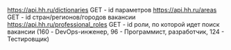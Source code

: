 https://api.hh.ru/dictionaries GET - id параметров
https://api.hh.ru/areas GET - id стран/регионов/городов вакансии
https://api.hh.ru/professional_roles GET - id роли, по которой идет поиск вакансии (160 - DevOps-инженер, 
96 - Программист, разработчик, 124 - Тестировщик)
